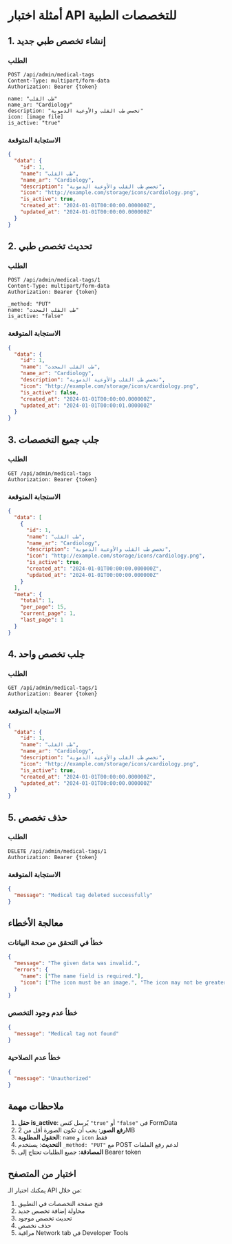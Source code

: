 # أمثلة اختبار API للتخصصات الطبية

## 1. إنشاء تخصص طبي جديد

### الطلب
```http
POST /api/admin/medical-tags
Content-Type: multipart/form-data
Authorization: Bearer {token}

name: "طب القلب"
name_ar: "Cardiology"
description: "تخصص طب القلب والأوعية الدموية"
icon: [image file]
is_active: "true"
```

### الاستجابة المتوقعة
```json
{
  "data": {
    "id": 1,
    "name": "طب القلب",
    "name_ar": "Cardiology",
    "description": "تخصص طب القلب والأوعية الدموية",
    "icon": "http://example.com/storage/icons/cardiology.png",
    "is_active": true,
    "created_at": "2024-01-01T00:00:00.000000Z",
    "updated_at": "2024-01-01T00:00:00.000000Z"
  }
}
```

## 2. تحديث تخصص طبي

### الطلب
```http
POST /api/admin/medical-tags/1
Content-Type: multipart/form-data
Authorization: Bearer {token}

_method: "PUT"
name: "طب القلب المحدث"
is_active: "false"
```

### الاستجابة المتوقعة
```json
{
  "data": {
    "id": 1,
    "name": "طب القلب المحدث",
    "name_ar": "Cardiology",
    "description": "تخصص طب القلب والأوعية الدموية",
    "icon": "http://example.com/storage/icons/cardiology.png",
    "is_active": false,
    "created_at": "2024-01-01T00:00:00.000000Z",
    "updated_at": "2024-01-01T00:00:01.000000Z"
  }
}
```

## 3. جلب جميع التخصصات

### الطلب
```http
GET /api/admin/medical-tags
Authorization: Bearer {token}
```

### الاستجابة المتوقعة
```json
{
  "data": [
    {
      "id": 1,
      "name": "طب القلب",
      "name_ar": "Cardiology",
      "description": "تخصص طب القلب والأوعية الدموية",
      "icon": "http://example.com/storage/icons/cardiology.png",
      "is_active": true,
      "created_at": "2024-01-01T00:00:00.000000Z",
      "updated_at": "2024-01-01T00:00:00.000000Z"
    }
  ],
  "meta": {
    "total": 1,
    "per_page": 15,
    "current_page": 1,
    "last_page": 1
  }
}
```

## 4. جلب تخصص واحد

### الطلب
```http
GET /api/admin/medical-tags/1
Authorization: Bearer {token}
```

### الاستجابة المتوقعة
```json
{
  "data": {
    "id": 1,
    "name": "طب القلب",
    "name_ar": "Cardiology",
    "description": "تخصص طب القلب والأوعية الدموية",
    "icon": "http://example.com/storage/icons/cardiology.png",
    "is_active": true,
    "created_at": "2024-01-01T00:00:00.000000Z",
    "updated_at": "2024-01-01T00:00:00.000000Z"
  }
}
```

## 5. حذف تخصص

### الطلب
```http
DELETE /api/admin/medical-tags/1
Authorization: Bearer {token}
```

### الاستجابة المتوقعة
```json
{
  "message": "Medical tag deleted successfully"
}
```

## معالجة الأخطاء

### خطأ في التحقق من صحة البيانات
```json
{
  "message": "The given data was invalid.",
  "errors": {
    "name": ["The name field is required."],
    "icon": ["The icon must be an image.", "The icon may not be greater than 2048 kilobytes."]
  }
}
```

### خطأ عدم وجود التخصص
```json
{
  "message": "Medical tag not found"
}
```

### خطأ عدم الصلاحية
```json
{
  "message": "Unauthorized"
}
```

## ملاحظات مهمة

1. **حقل is_active**: يُرسل كنص `"true"` أو `"false"` في FormData
2. **رفع الصور**: يجب أن تكون الصورة أقل من 2MB
3. **الحقول المطلوبة**: `name` و `icon` فقط
4. **التحديث**: يستخدم `_method: "PUT"` مع POST لدعم رفع الملفات
5. **المصادقة**: جميع الطلبات تحتاج إلى Bearer token

## اختبار من المتصفح

يمكنك اختبار الـ API من خلال:
1. فتح صفحة التخصصات في التطبيق
2. محاولة إضافة تخصص جديد
3. تحديث تخصص موجود
4. حذف تخصص
5. مراقبة Network tab في Developer Tools